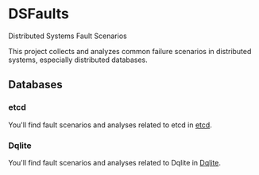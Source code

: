 # DSFaults
Distributed Systems Fault Scenarios

This project collects and analyzes common failure scenarios in distributed systems, especially distributed databases. 

## Databases

### etcd
You'll find fault scenarios and analyses related to etcd in [etcd](./etcd/doc.md).

### Dqlite
You'll find fault scenarios and analyses related to Dqlite in [Dqlite](./dqlite/doc.md).

